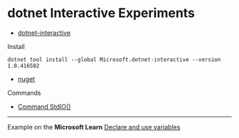 # dotnet Interactive Experiments

- [dotnet-interactive](https://github.com/dotnet/interactive)

Install

`dotnet tool install --global Microsoft.dotnet-interactive --version 1.0.416502`

- [nuget](https://www.nuget.org/packages/Microsoft.dotnet-interactive)

Commands

- [Command StdIO()](https://github.com/dotnet/interactive/blob/30f5e3e1a21b952315f47a41c043aa875c24e4aa/src/dotnet-interactive/CommandLine/CommandLineParser.cs#L247)

---

Example on the **Microsoft Learn** [Declare and use variables](https://learn.microsoft.com/en-gb/dotnet/csharp/tour-of-csharp/tutorials/hello-world?WT.mc_id=csharpnotebook-35129-website&tutorial-step=2)

